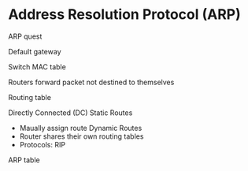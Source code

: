 # Address Resolution Protocol (ARP)

ARP quest

Default gateway

Switch
MAC table

Routers forward packet not destined to themselves

Routing table

Directly Connected (DC)
Static Routes
- Maually assign route
Dynamic Routes
- Router shares their own routing tables
- Protocols: RIP

ARP table
